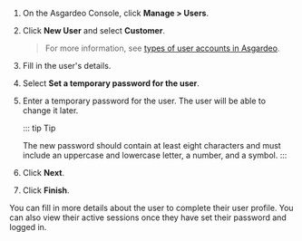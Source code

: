1. On the Asgardeo Console, click **Manage > Users**.

2. Click **New User** and select **Customer**.
   > For more information, see [types of user accounts in Asgardeo](../../concepts/user-mgt/user-types.md).

3. Fill in the user's details.

4. Select **Set a temporary password for the user**.

5. Enter a temporary password for the user. The user will be able to change it later.

   ::: tip Tip

   The new password should contain at least eight characters and must include an uppercase and lowercase letter, a
   number, and a symbol.
   :::

6. Click **Next**.

7. Click **Finish**.

You can fill in more details about the user to complete their user profile. You can also view their active sessions once
they have set their password and logged in. 